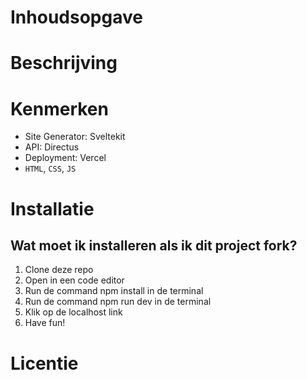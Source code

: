# Inhoudsopgave

# Beschrijving
# Kenmerken
* Site Generator: Sveltekit
* API: Directus
* Deployment: Vercel
* `HTML`, `CSS`, `JS`
# Installatie
## Wat moet ik installeren als ik dit project fork?
1. Clone deze repo
2. Open in een code editor
3. Run de command npm install in de terminal
4. Run de command npm run dev in de terminal
5. Klik op de localhost link
6. Have fun!

# Licentie
